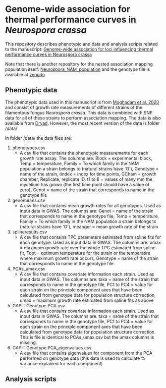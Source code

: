 # Genome-wide association for thermal performance curves in _Neurospora crassa_

This repository describes phenotypic and data and analysis scripts related to the manuscript: [Genome-wide association for loci influencing thermal performance curves in Neurospora crassa](https://www.biorxiv.org/content/10.1101/2024.04.29.591604v1)

Note that there is another repository for the nested association mapping population itself: [Neurospora_NAM_population](https://github.com/ikron/Neurospora_NAM_population) and the genotype file is available at [zenodo](https://zenodo.org/records/11120317)

## Phenotypic data

The phenotypic data used in this manuscript is from  [Moghadam et al. 2020](https://onlinelibrary.wiley.com/doi/full/10.1111/evo.14016) and consist of growth rate measurements of different strains of the filamentous fungus _Neurospora crassa_. This data is combined with SNP data for all of these strains to perform association mapping. The data is also available from [Dryad](https://doi.org/10.5061/dryad.pk0p2ngk9). However, the most recent version of the data is folder /data/

In folder /data/ the data files are:
1. phenotypes.csv
   - A csv file that contains the phenotypic measurements for each growth rate assay. The columns are: Block = experimental block, Temp = temperature, Family = To which family in the NAM population a strain belongs to (natural strains have 'O'), Genotype = name of the strain, tindex = index for time points, GCham = growth chamber, Replicate, replicate ID, t1 to 8 = values of many mm the mycelium has grown (the first time point should have a value of zero), Genot = name of the strain that corresponds to name in the genotype file
2. genomeans.csv
   - A csv file that contains mean growth rates for all genotypes. Used as input data in GWAS. The columns are: Genot = name of the strain that corresponds to name in the genotype file, Temp = temperature, Family = To which family in the NAM population a strain belongs to (natural strains have 'O'), meanger = mean growth rate of the strain
3. splineresults.csv
   - A csv file that contains TPC parameters estimated from spline fits for each genotype. Used as input data in GWAS. The columns are: umax = maximum growth rate over the whole TPC estimated from spline fit, Topt = optimum temperature for the strain or the temperatire where maximum growth rate occurs, Genotype = name of the strain that corresponds to name in the genotype file
4. PCAs_umax.csv
   - A csv file that contains covariate information each strain. Used as input data in GWAS. The columns are: taxa = name of the strain that corresponds to name in the genotype file, PC1 to PC4 = value for each strain on the principle component axes that have been calculated from genotype data for population structure correction, umax = maximum growth rate estimated from spline fits as above
5. GAPIT.Genotype.PCA.csv
   - A csv file that contains covariate information each strain. Used as input data in GWAS. The columns are: taxa = name of the strain that corresponds to name in the genotype file, PC1 to PC4 = value for each strain on the principle component axes that have been calculated from genotype data for population structure correction. This is file is identical to PCAs_umax.csv but the umax columns is missing.
6. GAPIT.Genotype.PCA_eigenvalues.csv
   - A csv file that contains eigenvalues for component from the PCA performed on genotype data (this data is used to calculate % variance explained for each component)

## Analysis scripts


